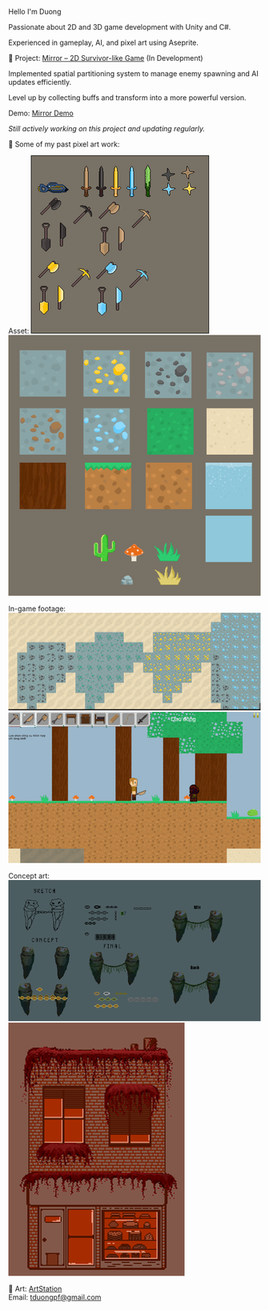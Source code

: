 Hello I'm Duong

Passionate about 2D and 3D game development with Unity and C#.  

Experienced in gameplay, AI, and pixel art using Aseprite.

🔹 Project: [Mirror – 2D Survivor-like Game](https://github.com/verylowpower/Mirror)  (In Development)

Implemented spatial partitioning system to manage enemy spawning and AI updates efficiently.

Level up by collecting buffs and transform into a more powerful version.

Demo: [Mirror Demo](https://youtu.be/o3yGVmpuUgw)

_Still actively working on this project and updating regularly._

🔹 Some of my past pixel art work:

Asset:
![Terraria](weapon.png)
![Terraria](remake_sprite_sheet.png)

In-game footage:
![Terraria](terraria5.png)
![Terraria](terraria6.png)

Concept art:
![boss](boss_idea.gif)
![Cake](cake_shop.png)
   
🔹 Art: [ArtStation](https://www.artstation.com/yeloathsome9)  
Email: tduongpf@gmail.com
